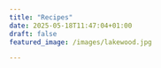```yaml
---
title: "Recipes"
date: 2025-05-18T11:47:04+01:00
draft: false
featured_image: /images/lakewood.jpg

---
```


